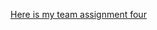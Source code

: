 [Here is my team assignment four](https://github.com/hudso1898/mrh4hd/blob/master/assignment-four/design.md)